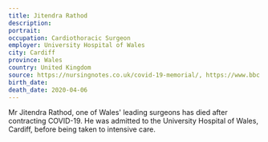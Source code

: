 ```yaml
---
title: Jitendra Rathod
description: 
portrait: 
occupation: Cardiothoracic Surgeon
employer: University Hospital of Wales
city: Cardiff
province: Wales
country: United Kingdom
source: https://nursingnotes.co.uk/covid-19-memorial/, https://www.bbc.com/news/uk-wales-52193104, https://www.walesonline.co.uk/news/wales-news/heart-surgeon-dead-coronavirus-cardiff-18053766
birth_date: 
death_date: 2020-04-06
---
```


Mr Jitendra Rathod, one of Wales' leading surgeons has died after contracting COVID-19. He was admitted to the University Hospital of Wales, Cardiff, before being taken to intensive care.